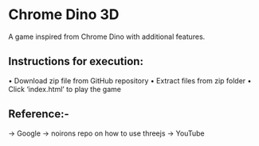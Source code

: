 # Chrome Dino 3D
A game inspired from Chrome Dino with additional features.


## Instructions for execution:
• Download zip file from GitHub repository
• Extract files from zip folder
• Click ‘index.html’ to play the game


## Reference:- 
  -> Google
  -> noirons repo on how to use threejs
  -> YouTube